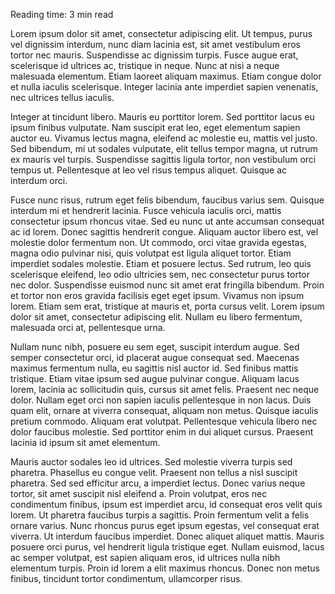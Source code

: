Reading time: 3 min read


Lorem ipsum dolor sit amet, consectetur adipiscing elit. Ut tempus, purus vel dignissim interdum, nunc diam lacinia est, sit amet vestibulum eros tortor nec mauris. Suspendisse ac dignissim turpis. Fusce augue erat, scelerisque id ultrices ac, tristique in neque. Nunc at nisi a neque malesuada elementum. Etiam laoreet aliquam maximus. Etiam congue dolor et nulla iaculis scelerisque. Integer lacinia ante imperdiet sapien venenatis, nec ultrices tellus iaculis.

Integer at tincidunt libero. Mauris eu porttitor lorem. Sed porttitor lacus eu ipsum finibus vulputate. Nam suscipit erat leo, eget elementum sapien auctor eu. Vivamus lectus magna, eleifend ac molestie eu, mattis vel justo. Sed bibendum, mi ut sodales vulputate, elit tellus tempor magna, ut rutrum ex mauris vel turpis. Suspendisse sagittis ligula tortor, non vestibulum orci tempus ut. Pellentesque at leo vel risus tempus aliquet. Quisque ac interdum orci.

Fusce nunc risus, rutrum eget felis bibendum, faucibus varius sem. Quisque interdum mi et hendrerit lacinia. Fusce vehicula iaculis orci, mattis consectetur ipsum rhoncus vitae. Sed eu nunc ut ante accumsan consequat ac id lorem. Donec sagittis hendrerit congue. Aliquam auctor libero est, vel molestie dolor fermentum non. Ut commodo, orci vitae gravida egestas, magna odio pulvinar nisi, quis volutpat est ligula aliquet tortor. Etiam imperdiet sodales molestie. Etiam et posuere lectus. Sed rutrum, leo quis scelerisque eleifend, leo odio ultricies sem, nec consectetur purus tortor nec dolor. Suspendisse euismod nunc sit amet erat fringilla bibendum. Proin et tortor non eros gravida facilisis eget eget ipsum. Vivamus non ipsum lorem. Etiam sem erat, tristique at mauris et, porta cursus velit. Lorem ipsum dolor sit amet, consectetur adipiscing elit. Nullam eu libero fermentum, malesuada orci at, pellentesque urna.

Nullam nunc nibh, posuere eu sem eget, suscipit interdum augue. Sed semper consectetur orci, id placerat augue consequat sed. Maecenas maximus fermentum nulla, eu sagittis nisl auctor id. Sed finibus mattis tristique. Etiam vitae ipsum sed augue pulvinar congue. Aliquam lacus lorem, lacinia ac sollicitudin quis, cursus sit amet felis. Praesent nec neque dolor. Nullam eget orci non sapien iaculis pellentesque in non lacus. Duis quam elit, ornare at viverra consequat, aliquam non metus. Quisque iaculis pretium commodo. Aliquam erat volutpat. Pellentesque vehicula libero nec dolor faucibus molestie. Sed porttitor enim in dui aliquet cursus. Praesent lacinia id ipsum sit amet elementum.

Mauris auctor sodales leo id ultrices. Sed molestie viverra turpis sed pharetra. Phasellus eu congue velit. Praesent non tellus a nisl suscipit pharetra. Sed sed efficitur arcu, a imperdiet lectus. Donec varius neque tortor, sit amet suscipit nisl eleifend a. Proin volutpat, eros nec condimentum finibus, ipsum est imperdiet arcu, id consequat eros velit quis lorem. Ut pharetra faucibus turpis a sagittis. Proin fermentum velit a felis ornare varius. Nunc rhoncus purus eget ipsum egestas, vel consequat erat viverra. Ut interdum faucibus imperdiet. Donec aliquet aliquet mattis. Mauris posuere orci purus, vel hendrerit ligula tristique eget. Nullam euismod, lacus ac semper volutpat, est sapien aliquam eros, id ultrices nulla nibh elementum turpis. Proin id lorem a elit maximus rhoncus. Donec non metus finibus, tincidunt tortor condimentum, ullamcorper risus.
